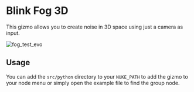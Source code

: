 # Blink Fog 3D

This gizmo allows you to create noise in 3D space using just a camera as input.

![fog_test_evo](https://github.com/obulka/blink_fog_3d/assets/21975584/ebedbc9e-6a93-4967-a48b-3a18d8676fab)


## Usage

You can add the `src/python` directory to your `NUKE_PATH` to add the gizmo to your node menu or simply open the example file to find the group node.
